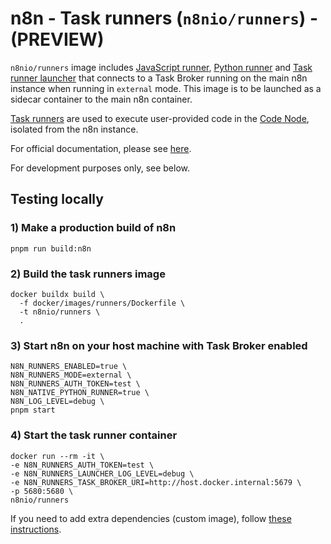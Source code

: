 # n8n - Task runners (`n8nio/runners`) - (PREVIEW)

`n8nio/runners` image includes [JavaScript runner](https://github.com/n8n-io/n8n/tree/master/packages/%40n8n/task-runner),
[Python runner](https://github.com/n8n-io/n8n/tree/master/packages/%40n8n/task-runner-python) and
[Task runner launcher](https://github.com/n8n-io/task-runner-launcher) that connects to a Task Broker
running on the main n8n instance when running in `external` mode.  This image is to be launched as a sidecar
container to the main n8n container.

[Task runners](https://docs.n8n.io/hosting/configuration/task-runners/) are used to execute user-provided code
in the [Code Node](https://docs.n8n.io/integrations/builtin/core-nodes/n8n-nodes-base.code/), isolated from the n8n instance.

For official documentation, please see [here](https://docs.n8n.io/hosting/configuration/task-runners/).

For development purposes only, see below.

## Testing locally

### 1) Make a production build of n8n

```
pnpm run build:n8n
```

### 2) Build the task runners image

```
docker buildx build \
  -f docker/images/runners/Dockerfile \
  -t n8nio/runners \
  .
```

### 3) Start n8n on your host machine with Task Broker enabled

```
N8N_RUNNERS_ENABLED=true \
N8N_RUNNERS_MODE=external \
N8N_RUNNERS_AUTH_TOKEN=test \
N8N_NATIVE_PYTHON_RUNNER=true \
N8N_LOG_LEVEL=debug \
pnpm start
```

### 4) Start the task runner container

```
docker run --rm -it \
-e N8N_RUNNERS_AUTH_TOKEN=test \
-e N8N_RUNNERS_LAUNCHER_LOG_LEVEL=debug \
-e N8N_RUNNERS_TASK_BROKER_URI=http://host.docker.internal:5679 \
-p 5680:5680 \
n8nio/runners
```

If you need to add extra dependencies (custom image), follow [these instructions](https://docs.n8n.io/hosting/configuration/task-runners/#adding-extra-dependencies).

